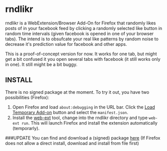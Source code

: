 # rndlikr

rndlikr is a WebExtension/Browser Add-On for Firefox that randomly likes posts of 
in your facebook feed by clicking a randomly selected like button in 
random time intervals (given facebook is opened in one of your browser tabs). 
The intend is to obsufcate your real like patterns by random noise to decrease it's 
prediction value for facebook and other apps.

This is a proof-of-concept version for now. 
It works for one tab, but might get a bit confused it you open several 
tabs with facebook (it still works only in one). It still might be a bit buggy.

## INSTALL

There is no signed package at the moment. To try it out, you have two possibilities (Firefox):

1. Open Firefox and load `about:debugging` in the URL bar. Click the
   [Load Temporary Add-on](https://developer.mozilla.org/en-US/Add-ons/WebExtensions/Temporary_Installation_in_Firefox)
   button and select the `manifest.json`.
2. Install the
   [web-ext](https://developer.mozilla.org/en-US/Add-ons/WebExtensions/Getting_started_with_web-ext)
   tool, change into the rndlikr directory and type `web-ext run`. This will launch Firefox and
   install the extension automatically (temporarly).
   
###UPDATE
You can find and download a (signed) package [here](http://m.ash.to/rndlikr/rndlikr-1.0-an+fx.xpi) (If 
Firefox does not allow a direct install, download and install from file first)
